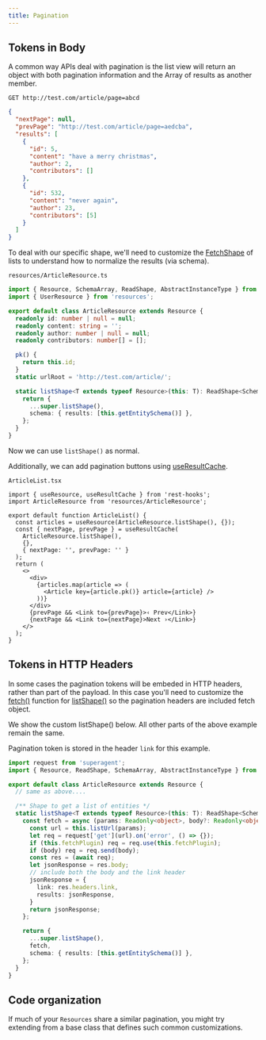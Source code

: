 ```yaml
---
title: Pagination
---
```


## Tokens in Body

A common way APIs deal with pagination is the list view will return an object with both pagination information
and the Array of results as another member.

`GET http://test.com/article/page=abcd`

```json
{
  "nextPage": null,
  "prevPage": "http://test.com/article/page=aedcba",
  "results": [
    {
      "id": 5,
      "content": "have a merry christmas",
      "author": 2,
      "contributors": []
    },
    {
      "id": 532,
      "content": "never again",
      "author": 23,
      "contributors": [5]
    }
  ]
}
```

To deal with our specific shape, we'll need to customize the [FetchShape](../api/FetchShape.md) of lists to
understand how to normalize the results (via schema).

`resources/ArticleResource.ts`

```typescript
import { Resource, SchemaArray, ReadShape, AbstractInstanceType } from 'rest-hooks';
import { UserResource } from 'resources';

export default class ArticleResource extends Resource {
  readonly id: number | null = null;
  readonly content: string = '';
  readonly author: number | null = null;
  readonly contributors: number[] = [];

  pk() {
    return this.id;
  }
  static urlRoot = 'http://test.com/article/';

  static listShape<T extends typeof Resource>(this: T): ReadShape<SchemaArray<AbstractInstanceType<T>>> {
    return {
      ...super.listShape(),
      schema: { results: [this.getEntitySchema()] },
    };
  }
}
```

Now we can use `listShape()` as normal.

Additionally, we can add pagination buttons using [useResultCache](../api/useResultCache).

`ArticleList.tsx`

```tsx
import { useResource, useResultCache } from 'rest-hooks';
import ArticleResource from 'resources/ArticleResource';

export default function ArticleList() {
  const articles = useResource(ArticleResource.listShape(), {});
  const { nextPage, prevPage } = useResultCache(
    ArticleResource.listShape(),
    {},
    { nextPage: '', prevPage: '' }
  );
  return (
    <>
      <div>
        {articles.map(article => (
          <Article key={article.pk()} article={article} />
        ))}
      </div>
      {prevPage && <Link to={prevPage}>‹ Prev</Link>}
      {nextPage && <Link to={nextPage}>Next ›</Link>}
    </>
  );
}
```


## Tokens in HTTP Headers

In some cases the pagination tokens will be embeded in HTTP headers, rather than part of the payload. In this
case you'll need to customize the [fetch()](../api/FetchShape#fetchurl-string-body-payload-promise-any) function
for [listShape()](../api/resource#listshape-readshape) so the pagination headers are included fetch object.

We show the custom listShape() below. All other parts of the above example remain the same.

Pagination token is stored in the header `link` for this example.

```typescript
import request from 'superagent';
import { Resource, ReadShape, SchemaArray, AbstractInstanceType } from 'rest-hooks';

export default class ArticleResource extends Resource {
  // same as above....

  /** Shape to get a list of entities */
  static listShape<T extends typeof Resource>(this: T): ReadShape<SchemaArray<AbstractInstanceType<T>>> {
    const fetch = async (params: Readonly<object>, body?: Readonly<object>) => {
      const url = this.listUrl(params);
      let req = request['get'](url).on('error', () => {});
      if (this.fetchPlugin) req = req.use(this.fetchPlugin);
      if (body) req = req.send(body);
      const res = (await req);
      let jsonResponse = res.body;
      // include both the body and the link header
      jsonResponse = {
        link: res.headers.link,
        results: jsonResponse,
      }
      return jsonResponse;
    };

    return {
      ...super.listShape(),
      fetch,
      schema: { results: [this.getEntitySchema()] },
    };
  }
}
```

## Code organization

If much of your `Resources` share a similar pagination, you might
try extending from a base class that defines such common customizations.
